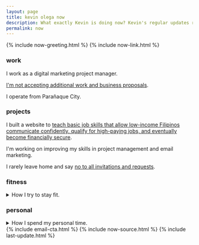 ```yaml
---
layout: page
title: kevin olega now
description: What exactly Kevin is doing now? Kevin's regular updates regularly.
permalink: now
---
```

{% include now-greeting.html %}
{% include now-link.html %}
<h3>work</h3>
<p>I work as a digital marketing project manager.</p>
<p><a href="https://olega.org/n/">I'm not accepting additional work and business proposals</a>.</p>
<p>I operate from Parañaque City.</p>
<h3>projects</h3>
<p>I built a website to <a href="https://callcentertrainingtips.com">teach basic job skills that allow low-income Filipinos communicate confidently, qualify for high-paying jobs, and eventually become financially secure</a>.</p>
<p>I'm working on improving my skills in project management and email marketing.</p>
<p>I rarely leave home and say <a href="https://olega.org/n">no to all invitations and requests</a>.</p>
<h3>fitness</h3>
<details>
	<summary>How I try to stay fit.</summary>
<p>I follow a 5x5 strength protocol for squats, presses, and deadlifts. I also practice kettlebell swings and turkish getups.</p>
<p>I slowly do bodyweight exercises like <a href="https://minimalchanges.com/grapplerfit">burpees, air squats, pull ups, and toes to bar</a>.</p>
</details>
<h3>personal</h3>
<details>
	<summary>How I spend my personal time.</summary>
<p>I hang out with <a href="https://www.instagram.com/p/BqF7xlBlPSm/">Fluffy</a>,
<a href="https://www.instagram.com/p/B4gpVKEn4ZS/">Kuromi</a>, <a href="https://www.instagram.com/p/CXO3HjyBQAz/"> Yuki</a>, and <a href="https://www.instagram.com/p/CNIfQyrH9lS/">Missy</a>, my friend's dog.</p>
<p>I'm grateful I get to work from home.</p>
<p>I spend my free time <a href="http://minimalchanges.com">blogging</a> and <a href="https://photos.app.goo.gl/ikZWBgSuOOxXMjaD3">drawing</a>.</p>
<p>I avoid consuming carbs, sugar, and eat mostly 
<a href="http://philippineislandliving.com/carnivore-diet-philippines-first-attempt/">meat and eggs</a>.</p>
<p>I geek out on anime, manga, and J-pop idols.</p>
</details>
{% include email-cta.html %}
{% include now-source.html %}
{% include last-update.html %}